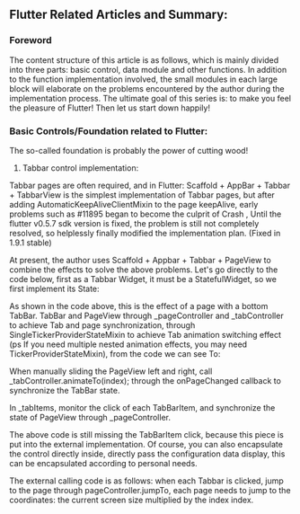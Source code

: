 ## Flutter Related Articles and Summary:


### Foreword
The content structure of this article is as follows, which is mainly divided into three parts: basic control, data module and other functions. In addition to the function implementation involved, the small modules in each large block will elaborate on the problems encountered by the author during the implementation process. The ultimate goal of this series is: to make you feel the pleasure of Flutter! Then let us start down happily!

### Basic Controls/Foundation related to Flutter:

The so-called foundation is probably the power of cutting wood!

1. Tabbar control implementation:

Tabbar pages are often required, and in Flutter: Scaffold + AppBar + Tabbar + TabbarView is the simplest implementation of Tabbar pages, but after adding AutomaticKeepAliveClientMixin to the page keepAlive, early problems such as #11895 began to become the culprit of Crash , Until the flutter v0.5.7 sdk version is fixed, the problem is still not completely resolved, so helplessly finally modified the implementation plan. (Fixed in 1.9.1 stable)

At present, the author uses Scaffold + Appbar + Tabbar + PageView to combine the effects to solve the above problems. Let's go directly to the code below, first as a Tabbar Widget, it must be a StatefulWidget, so we first implement its State:
            
As shown in the code above, this is the effect of a page with a bottom TabBar. TabBar and PageView through _pageController and _tabController to achieve Tab and page synchronization, through SingleTickerProviderStateMixin to achieve Tab animation switching effect (ps If you need multiple nested animation effects, you may need TickerProviderStateMixin), from the code we can see To:

When manually sliding the PageView left and right, call _tabController.animateTo(index); through the onPageChanged callback to synchronize the TabBar state.

In _tabItems, monitor the click of each TabBarItem, and synchronize the state of PageView through _pageController.

The above code is still missing the TabBarItem click, because this piece is put into the external implementation. Of course, you can also encapsulate the control directly inside, directly pass the configuration data display, this can be encapsulated according to personal needs.

The external calling code is as follows: when each Tabbar is clicked, jump to the page through pageController.jumpTo, each page needs to jump to the coordinates: the current screen size multiplied by the index index.